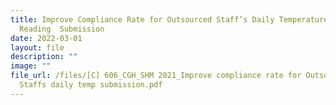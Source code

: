 ```yaml
---
title: Improve Compliance Rate for Outsourced Staff’s Daily Temperature
  Reading  Submission
date: 2022-03-01
layout: file
description: ""
image: ""
file_url: /files/[C] 606_CGH_SHM 2021_Improve compliance rate for Outsourced
  Staffs daily temp submission.pdf
---
```

